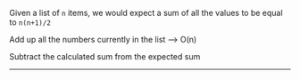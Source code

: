 Given a list of `n` items, we would expect a sum of all the values to be equal to `n(n+1)/2`

Add up all the numbers currently in the list --> O(n)

Subtract the calculated sum from the expected sum

---




